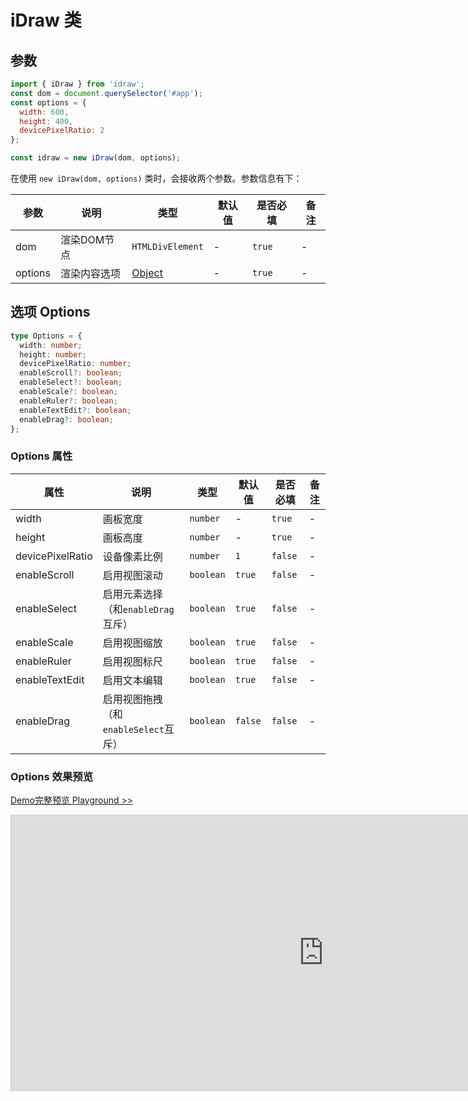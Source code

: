 # iDraw 类

## 参数

```js
import { iDraw } from 'idraw';
const dom = document.querySelector('#app');
const options = {
  width: 600,
  height: 400,
  devicePixelRatio: 2
};

const idraw = new iDraw(dom, options);
```

在使用 `new iDraw(dom, options)` 类时，会接收两个参数。参数信息有下：

| 参数    | 说明         | 类型                    | 默认值 | 是否必填 | 备注 |
| ------- | ------------ | ----------------------- | ------ | -------- | ---- |
| dom     | 渲染DOM节点  | `HTMLDivElement`        | -      | `true`   | -    |
| options | 渲染内容选项 | [Object](#选项-options) | -      | `true`   | -    |

## 选项 Options

```ts
type Options = {
  width: number;
  height: number;
  devicePixelRatio: number;
  enableScroll?: boolean;
  enableSelect?: boolean;
  enableScale?: boolean;
  enableRuler?: boolean;
  enableTextEdit?: boolean;
  enableDrag?: boolean;
};
```

### Options 属性

| 属性             | 说明                                 | 类型      | 默认值  | 是否必填 | 备注 |
| ---------------- | ------------------------------------ | --------- | ------- | -------- | ---- |
| width            | 画板宽度                             | `number`  | -       | `true`   | -    |
| height           | 画板高度                             | `number`  | -       | `true`   | -    |
| devicePixelRatio | 设备像素比例                         | `number`  | `1`     | `false`  | -    |
| enableScroll     | 启用视图滚动                         | `boolean` | `true`  | `false`  | -    |
| enableSelect     | 启用元素选择（和`enableDrag`互斥）   | `boolean` | `true`  | `false`  | -    |
| enableScale      | 启用视图缩放                         | `boolean` | `true`  | `false`  | -    |
| enableRuler      | 启用视图标尺                         | `boolean` | `true`  | `false`  | -    |
| enableTextEdit   | 启用文本编辑                         | `boolean` | `true`  | `false`  | -    |
| enableDrag       | 启用视图拖拽（和`enableSelect`互斥） | `boolean` | `false` | `false`  | -    |

### Options 效果预览

[Demo完整预览 Playground >>](https://idrawjs.com/playground/?demo=basic-options)

<iframe class="idraw-playground-preview" 
    src="https://idrawjs.com/playground/?demo=basic-options&header=false&sider=false&default-editor-split=50" 
    width="1000" height="440" frameborder="no" border="0"
    style="border: 1px solid #cecece; margin: 0px auto;"
  ></iframe>
